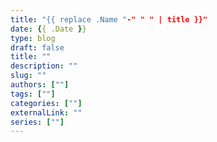 ```yaml
---
title: "{{ replace .Name "-" " " | title }}"
date: {{ .Date }}
type: blog
draft: false
title: ""
description: ""
slug: ""
authors: [""]
tags: [""]
categories: [""]
externalLink: ""
series: [""]
---
```



